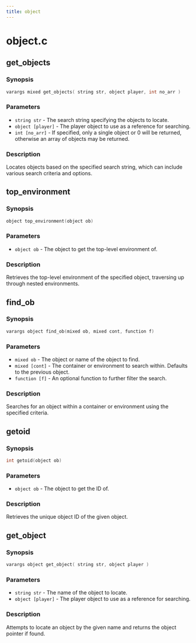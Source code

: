 ```yaml
---
title: object
---
```

# object.c

## get_objects

### Synopsis

```c
varargs mixed get_objects( string str, object player, int no_arr )
```

### Parameters

* `string str` - The search string specifying the objects to locate.
* `object [player]` - The player object to use as a reference for searching.
* `int [no_arr]` - If specified, only a single object or 0 will be returned, otherwise an array of objects may be returned.

### Description

Locates objects based on the specified search string, which can
include various search criteria and options.

## top_environment

### Synopsis

```c
object top_environment(object ob)
```

### Parameters

* `object ob` - The object to get the top-level environment of.

### Description

Retrieves the top-level environment of the specified object,
traversing up through nested environments.

## find_ob

### Synopsis

```c
varargs object find_ob(mixed ob, mixed cont, function f)
```

### Parameters

* `mixed ob` - The object or name of the object to find.
* `mixed [cont]` - The container or environment to search within. Defaults to the previous object.
* `function [f]` - An optional function to further filter the search.

### Description

Searches for an object within a container or environment
using the specified criteria.

## getoid

### Synopsis

```c
int getoid(object ob)
```

### Parameters

* `object ob` - The object to get the ID of.

### Description

Retrieves the unique object ID of the given object.

## get_object

### Synopsis

```c
varargs object get_object( string str, object player )
```

### Parameters

* `string str` - The name of the object to locate.
* `object [player]` - The player object to use as a reference for searching.

### Description

Attempts to locate an object by the given name and returns the
object pointer if found.

